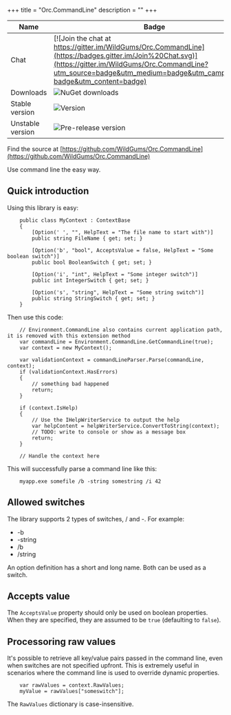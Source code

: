 +++
title = "Orc.CommandLine" 
description = ""
+++

Name|Badge
---|---
Chat|[![Join the chat at https://gitter.im/WildGums/Orc.CommandLine](https://badges.gitter.im/Join%20Chat.svg)](https://gitter.im/WildGums/Orc.CommandLine?utm_source=badge&utm_medium=badge&utm_campaign=pr-badge&utm_content=badge)
Downloads|![NuGet downloads](https://img.shields.io/nuget/dt/orc.commandline.svg)
Stable version|![Version](https://img.shields.io/nuget/v/orc.commandline.svg)
Unstable version|![Pre-release version](https://img.shields.io/nuget/vpre/orc.commandline.svg)

Find the source at [https://github.com/WildGums/Orc.CommandLine](https://github.com/WildGums/Orc.CommandLine)

Use command line the easy way.

## Quick introduction

Using this library is easy:

```
	public class MyContext : ContextBase
	{
	    [Option(' ', "", HelpText = "The file name to start with")]
	    public string FileName { get; set; }
	
	    [Option('b', "bool", AcceptsValue = false, HelpText = "Some boolean switch")]
	    public bool BooleanSwitch { get; set; }
	
	    [Option('i', "int", HelpText = "Some integer switch")]
	    public int IntegerSwitch { get; set; }
	
	    [Option('s', "string", HelpText = "Some string switch")]
	    public string StringSwitch { get; set; }
	}
```

Then use this code:

```
	// Environment.CommandLine also contains current application path, it is removed with this extension method
	var commandLine = Environment.CommandLine.GetCommandLine(true);
	var context = new MyContext();
	
	var validationContext = commandLineParser.Parse(commandLine, context);
	if (validationContext.HasErrors)
	{
	    // something bad happened
	    return;
	}
	
	if (context.IsHelp)
	{
	    // Use the IHelpWriterService to output the help
	    var helpContent = helpWriterService.ConvertToString(context);
	    // TODO: write to console or show as a message box
	    return;
	}
	
	// Handle the context here
```

This will successfully parse a command line like this:

```
	myapp.exe somefile /b -string somestring /i 42
```

## Allowed switches

The library supports 2 types of switches, / and -. For example:

- -b
- -string
- /b
- /string

An option definition has a short and long name. Both can be used as a switch.

## Accepts value

The `AcceptsValue` property should only be used on boolean properties. When they are specified, they are assumed to be `true` (defaulting to `false`). 

## Processoring raw values

It's possible to retrieve all key/value pairs passed in the command line, even when switches are not specified upfront. This is extremely useful 
in scenarios where the command line is used to override dynamic properties.

```
	var rawValues = context.RawValues;
	myValue = rawValues["someswitch"];
```

The `RawValues` dictionary is case-insensitive.